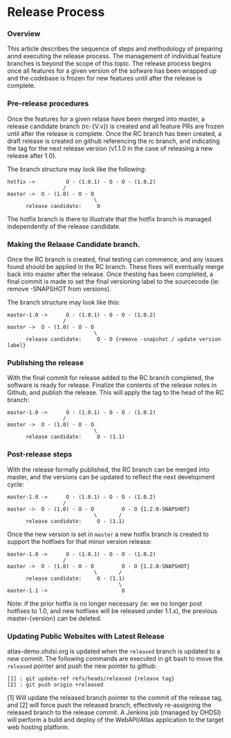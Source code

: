 # Release Process

### Overview

This article describes the sequence of steps and methodology of preparing annd executing the release process.  The management of individual feature branches is beyond the scope of this topic.  The release process begins once all features for a given version of the sofware has been wrapped up and the codebase is frozen for new features until after the release is complete.

### Pre-release procedures

Once the features for a given relase have been merged into master, a release candidate branch (rc-{V.v}) is created and all feature PRs are frozen until after the release is complete.  Once the RC branch has been created, a draft release is created on github referencing the rc branch, and indicating the tag for the next release version (v1.1.0 in the case of releasing a new release after 1.0).  

The branch structure may look like the following:

````
hotfix ->          O - (1.0.1) - O - O - (1.0.2)
                  /
master ->  O - (1.0) - O - O   
                            \  
      release candidate:     O 
````
The hotfix branch is there to illustrate that the hotfix branch is managed independently of the release candidate.

### Making the Relaase Candidate branch.

Once the RC branch is created, final testing can commence, and any issues found should be applied in the RC branch.  These fixes will eventually merge back into master after the release.  Once thesting has been completed, a final commit is made to set the final versioning label to the sourcecode (ie: remove -SNAPSHOT from versions).

The branch structure may look like this:

````
master-1.0 ->      O - (1.0.1) - O - O - (1.0.2)
                  /
master ->  O - (1.0) - O - O 
                            \   
      release candidate:     O - O {remove -snapshot / update version label}
````

### Publishing the release

With the final commit for release added to the RC branch completed, the software is ready for release.  Finalize the contents of the release notes in Github, and publish the release. This will apply the tag to the head of the RC branch:

````
master-1.0 ->      O - (1.0.1) - O - O - (1.0.2)
                  /
master ->  O - (1.0) - O - O        
                            \       
      release candidate:     O - (1.1) 
````

### Post-release steps

With the release formally published, the RC branch can be merged into master, and the versions can be updated to reflect the next development cycle:

````
master-1.0 ->      O - (1.0.1) - O - O - (1.0.2)
                  /
master ->  O - (1.0) - O - O         O - O {1.2.0-SNAPSHOT}
                            \       /
      release candidate:     O - (1.1)
````

Once the new version is set in `master` a new hotfix branch is created to support the hotfixes for that minor version release:

````
master-1.0 ->      O - (1.0.1) - O - O - (1.0.2)
                  /
master ->  O - (1.0) - O - O         O - O {1.2.0-SNAPSHOT}
                            \       /
      release candidate:     O - (1.1)
                                    \
master-1.1 ->                        O
````

Note: if the prior hotfix is no longer necessary (ie: we no longer post hotfixes to 1.0, and new hotfixes will be released under 1.1.x), the previous master-{version} can be deleted.


### Updating Public Websites with Latest Release

atlas-demo.ohdsi.org is updated when the `released` branch is updated to a new commit.  The following commands are executed in git bash to move the `released` pointer and push the new pointer to github:

```
[1] : git update-ref refs/heads/released {release tag}
[2] : git push origin +released
```

[1] Will update the released branch pointer to the commit of the release tag, and [2] will force push the released branch, effectively re-assigning the released branch to the release commit.  A Jenkins job (managed by OHDSI) will perform a build and deploy of the WebAPI/Atlas application to the target web hosting platform.

